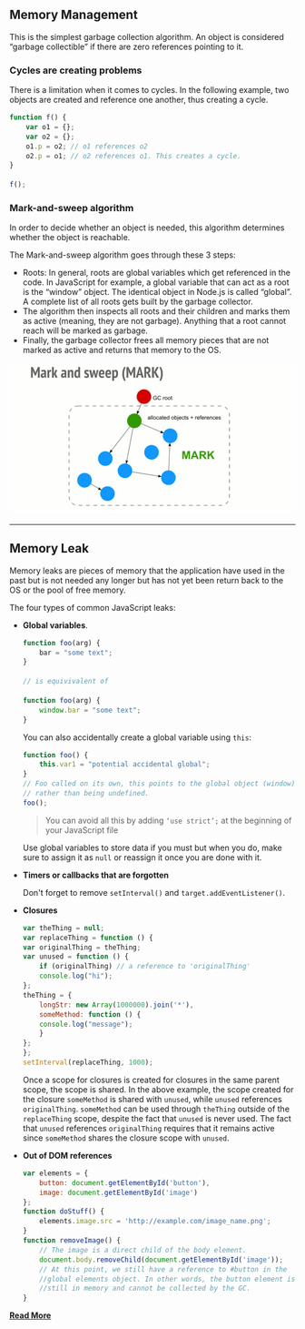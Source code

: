 ## Memory Management
This is the simplest garbage collection algorithm. An object is considered “garbage collectible” if there are zero references pointing to it.

### Cycles are creating problems
There is a limitation when it comes to cycles. In the following example, two objects are created and reference one another, thus creating a cycle.
```javascript
function f() {
    var o1 = {};
    var o2 = {};
    o1.p = o2; // o1 references o2
    o2.p = o1; // o2 references o1. This creates a cycle.
}

f();
```

### Mark-and-sweep algorithm
In order to decide whether an object is needed, this algorithm determines whether the object is reachable.

The Mark-and-sweep algorithm goes through these 3 steps:
* Roots: In general, roots are global variables which get referenced in the code. In JavaScript for example, a global variable that can act as a root is the “window” object. The identical object in Node.js is called “global”. A complete list of all roots gets built by the garbage collector.
* The algorithm then inspects all roots and their children and marks them as active (meaning, they are not garbage). Anything that a root cannot reach will be marked as garbage.
* Finally, the garbage collector frees all memory pieces that are not marked as active and returns that memory to the OS.

![mark-and-sweep](../images/mark-and-sweep.gif)

___

## Memory Leak
Memory leaks are pieces of memory that the application have used in the past but is not needed any longer but has not yet been return back to the OS or the pool of free memory.

The four types of common JavaScript leaks:
* __Global variables__.
    ```javascript
    function foo(arg) {
        bar = "some text";
    }

    // is equivivalent of

    function foo(arg) {
        window.bar = "some text";
    }
    ```

    You can also accidentally create a global variable using `this`:
    ```javascript
    function foo() {
        this.var1 = "potential accidental global";
    }
    // Foo called on its own, this points to the global object (window)
    // rather than being undefined.
    foo();
    ```

    > You can avoid all this by adding `‘use strict’;` at the beginning of your JavaScript file

    Use global variables to store data if you must but when you do, make sure to assign it as `null` or reassign it once you are done with it.

* __Timers or callbacks that are forgotten__

    Don't forget to remove `setInterval()` and `target.addEventListener()`.

* __Closures__

    ```javascript
    var theThing = null;
    var replaceThing = function () {
    var originalThing = theThing;
    var unused = function () {
        if (originalThing) // a reference to 'originalThing'
        console.log("hi");
    };
    theThing = {
        longStr: new Array(1000000).join('*'),
        someMethod: function () {
        console.log("message");
        }
    };
    };
    setInterval(replaceThing, 1000);
    ```

    Once a scope for closures is created for closures in the same parent scope, the scope is shared. In the above example, the scope created for the closure `someMethod` is shared with `unused`, while `unused` references `originalThing`. `someMethod` can be used through `theThing` outside of the `replaceThing` scope, despite the fact that `unused` is never used. The fact that `unused` references `originalThing` requires that it remains active since `someMethod` shares the closure scope with `unused`.

* __Out of DOM references__

    ```javascript
    var elements = {
        button: document.getElementById('button'),
        image: document.getElementById('image')
    };
    function doStuff() {
        elements.image.src = 'http://example.com/image_name.png';
    }
    function removeImage() {
        // The image is a direct child of the body element.
        document.body.removeChild(document.getElementById('image'));
        // At this point, we still have a reference to #button in the
        //global elements object. In other words, the button element is
        //still in memory and cannot be collected by the GC.
    }
    ```

__[Read More](https://blog.sessionstack.com/how-javascript-works-memory-management-how-to-handle-4-common-memory-leaks-3f28b94cfbec)__
